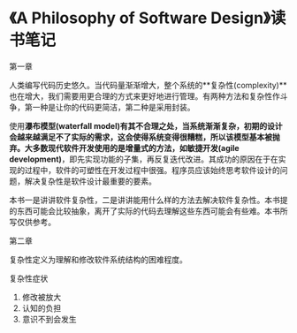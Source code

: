 # 《A Philosophy of Software Design》读书笔记



第一章

人类编写代码历史悠久。当代码量渐渐增大，整个系统的**复杂性(complexity)**也在增大，我们需要用更合理的方式来更好地进行管理。有两种方法和复杂性作斗争，第一种是让你的代码更简洁，第二种是采用封装。

使用**瀑布模型(waterfall model)**有其不合理之处，当系统渐渐复杂，初期的设计会越来越满足不了实际的需求，这会使得系统变得很糟糕，所以该模型基本被抛弃。大多数现代软件开发使用的是增量式的方法，如**敏捷开发(agile development)**，即先实现功能的子集，再反复迭代改进。其成功的原因在于在实现的过程中，软件的可塑性在开发过程中很强。程序员应该始终思考软件设计的问题，解决复杂性是软件设计最重要的要素。

本书一是讲讲软件复杂性，二是讲讲能用什么样的方法去解决软件复杂性。本书提的东西可能会比较抽象，离开了实际的代码去理解这些东西可能会有些难。本书所写仅供参考。



第二章

复杂性定义为理解和修改软件系统结构的困难程度。



复杂性症状

1. 修改被放大
2. 认知的负担
3. 意识不到会发生



